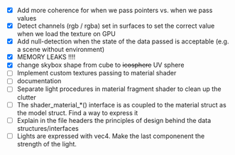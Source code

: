 
- [x] Add more coherence for when we pass pointers vs. when we pass values
- [x] Detect channels (rgb / rgba) set in surfaces to set the correct value when we load the texture on GPU
- [x] Add null-detection when the state of the data passed is acceptable (e.g. a scene without environment)
- [x] MEMORY LEAKS !!!!
- [x] change skybox shape from cube to ~~icosphere~~ UV sphere
- [ ] Implement custom textures passing to material shader
- [ ] documentation
- [ ] Separate light procedures in material fragment shader to clean up the clutter
- [ ] The shader_material_*() interface is as coupled to the material struct as the model struct. Find a way to express it
- [ ] Explain in the file headers the principles of design behind the data structures/interfaces
- [ ] Lights are expressed with vec4. Make the last componenent the strength of the light.